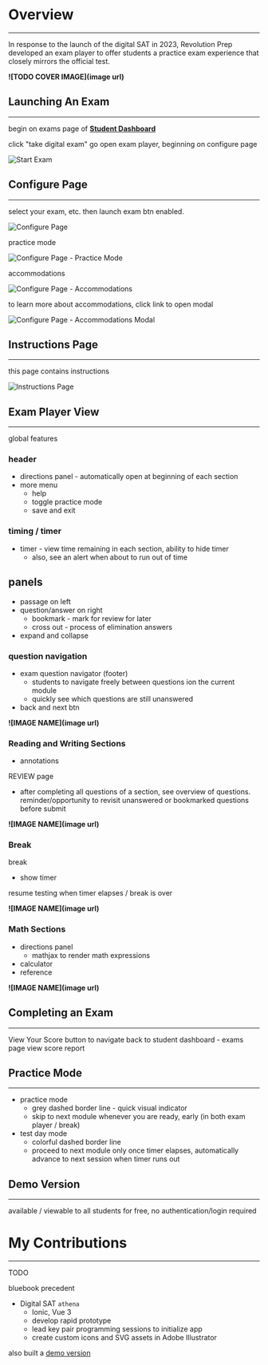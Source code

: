 # **<a style="color: var(--ion-color-dark);" name="overview">Overview</a>**

<hr style="border-bottom: 2px solid var(--ion-color-secondary);" />

In response to the launch of the digital SAT in 2023, Revolution Prep developed an exam player to offer students a practice exam experience that closely mirrors the official test.

**![TODO COVER IMAGE](image url)**

## **<a style="color: var(--ion-color-dark);" name="start-exam">Launching An Exam</a>**

<hr style="border-bottom: 2px solid var(--ion-color-secondary-tint);" />

begin on exams page of **[Student Dashboard](/projects/student-dashboard#exams)**

click "take digital exam" go open exam player, beginning on configure page

![Start Exam](https://beiatrix.s3.us-west-1.amazonaws.com/projects/exam-player/start-exam.gif)

## **<a style="color: var(--ion-color-dark);" name="configure">Configure Page</a>**

<hr style="border-bottom: 2px solid var(--ion-color-secondary-tint);" />

select your exam, etc. then launch exam btn enabled.

![Configure Page](https://beiatrix.s3.us-west-1.amazonaws.com/projects/exam-player/configure-page.gif)

practice mode

![Configure Page - Practice Mode](https://beiatrix.s3.us-west-1.amazonaws.com/projects/exam-player/configure-page-practice-mode.jpg)

accommodations 

![Configure Page - Accommodations](https://beiatrix.s3.us-west-1.amazonaws.com/projects/exam-player/configure-page-accommodations.gif)

to learn more about accommodations, click link to open modal

![Configure Page - Accommodations Modal](https://beiatrix.s3.us-west-1.amazonaws.com/projects/exam-player/configure-page-accommodations-modal.gif)

## **<a style="color: var(--ion-color-dark);" name="instructions">Instructions Page</a>**

<hr style="border-bottom: 2px solid var(--ion-color-secondary-tint);" />

this page contains instructions

![Instructions Page](https://beiatrix.s3.us-west-1.amazonaws.com/projects/exam-player/instructions-page.jpg)

## **<a style="color: var(--ion-color-dark);" name="exam-player">Exam Player View</a>**

<hr style="border-bottom: 2px solid var(--ion-color-secondary-tint);" />

global features

### header
- directions panel - automatically open at beginning of each section
- more menu
  - help
  - toggle practice mode
  - save and exit 

### timing / timer
- timer - view time remaining in each section, ability to hide timer
  - also, see an alert when about to run out of time

## panels
- passage on left
- question/answer on right
  - bookmark - mark for review for later
  - cross out - process of elimination answers
- expand and collapse

### question navigation
- exam question navigator (footer)
  - students to navigate freely between questions ion the current module
  - quickly see which questions are still unanswered
- back and next btn

**![IMAGE NAME](image url)**

### **<a style="color: var(--ion-color-dark);" name="reading-and-writing">Reading and Writing Sections</a>**

- annotations

REVIEW page
- after completing all questions of a section, see overview of questions. reminder/opportunity to revisit unanswered or bookmarked questions before submit

**![IMAGE NAME](image url)**

### **<a style="color: var(--ion-color-dark);" name="break">Break</a>**

break
- show timer

resume testing when timer elapses / break is over

**![IMAGE NAME](image url)**

### **<a style="color: var(--ion-color-dark);" name="math">Math Sections</a>**

- directions panel 
  - mathjax to render math expressions
- calculator
- reference

**![IMAGE NAME](image url)**

## **<a style="color: var(--ion-color-dark);" name="end-exam">Completing an Exam</a>**

<hr style="border-bottom: 2px solid var(--ion-color-secondary-tint);" />

View Your Score button to navigate back to student dashboard - exams page
view score report

## **<a style="color: var(--ion-color-dark);" name="practice-mode">Practice Mode</a>**

<hr style="border-bottom: 2px solid var(--ion-color-secondary-tint);" />

- practice mode 
  - grey dashed border line - quick visual indicator
  - skip to next module whenever you are ready, early (in both exam player / break)
- test day mode
  - colorful dashed border line
  - proceed to next module only once timer elapses, automatically advance to next session when timer runs out


## **<a style="color: var(--ion-color-dark);" name="demo">Demo Version</a>**

<hr style="border-bottom: 2px solid var(--ion-color-secondary-tint);" />

available / viewable to all students for free, no authentication/login required

# **<a style="color: var(--ion-color-dark);" name="my-contributions">My Contributions</a>**

<hr style="border-bottom: 2px solid var(--ion-color-secondary);" />

TODO

bluebook precedent

- Digital SAT `athena`
    - Ionic, Vue 3
    - develop rapid prototype
    - lead key pair programming sessions to initialize app
    - create custom icons and SVG assets in Adobe Illustrator


also built a [demo version](https://digital-demo.revolutionprep.com/) 